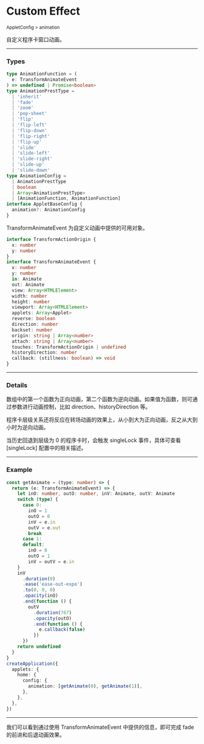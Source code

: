 # Custom Effect

<small>AppletConfig > animation</small>

自定义程序卡窗口动画。

---

<h3>Types</h3>

```ts
type AnimationFunction = (
  e: TransformAnimateEvent
) => undefined | Promise<boolean>
type AnimationPrestType =
  | 'inherit'
  | 'fade'
  | 'zoom'
  | 'pop-sheet'
  | 'flip'
  | 'flip-left'
  | 'flip-down'
  | 'flip-right'
  | 'flip-up'
  | 'slide'
  | 'slide-left'
  | 'slide-right'
  | 'slide-up'
  | 'slide-down'
type AnimationConfig =
  | AnimationPrestType
  | boolean
  | Array<AnimationPrestType>
  | [AnimationFunction, AnimationFunction]
interface AppletBaseConfig {
  animation?: AnimationConfig
}
```

TransformAnimateEvent 为自定义动画中提供的可用对象。

```ts
interface TransformActionOrigin {
  x: number
  y: number
}
interface TransformAnimateEvent {
  x: number
  y: number
  in: Animate
  out: Animate
  view: Array<HTMLElement>
  width: number
  height: number
  viewport: Array<HTMLElement>
  applets: Array<Applet>
  reverse: boolean
  direction: number
  backset: number
  origin: string | Array<number>
  attach: string | Array<number>
  touches: TransformActionOrigin | undefined
  historyDirection: number
  callback: (stillness: boolean) => void
}
```

---

<h3>Details</h3>

数组中的第一个函数为正向动画，第二个函数为逆向动画。如果值为函数，则可通过参数进行动画控制，比如 direction、historyDirection 等。

程序卡层级关系还将反应在转场动画的效果上，从小到大为正向动画，反之从大到小时为逆向动画。

当历史回退到层级为 0 的程序卡时，会触发 singleLock 事件，具体可查看 [singleLock] 配置中的相关描述。

---

<h3>Example</h3>

```ts
const getAnimate = (type: number) => {
  return (e: TransformAnimateEvent) => {
    let inO: number, outO: number, inV: Animate, outV: Animate
    switch (type) {
      case 0:
        inO = 1
        outO = 0
        inV = e.in
        outV = e.out
        break
      case 1:
      default:
        inO = 0
        outO = 1
        inV = outV = e.in
    }
    inV
      .duration(0)
      .ease('ease-out-expo')
      .to(0, 0, 0)
      .opacity(inO)
      .end(function () {
        outV
          .duration(767)
          .opacity(outO)
          .end(function () {
            e.callback(false)
          })
      })
    return undefined
  }
}
createApplication({
  applets: {
    home: {
      config: {
        animation: [getAnimate(0), getAnimate(1)],
      },
    },
  },
})
```

---

我们可以看到通过使用 TransformAnimateEvent 中提供的信息，即可完成 fade 的前进和后退动画效果。
